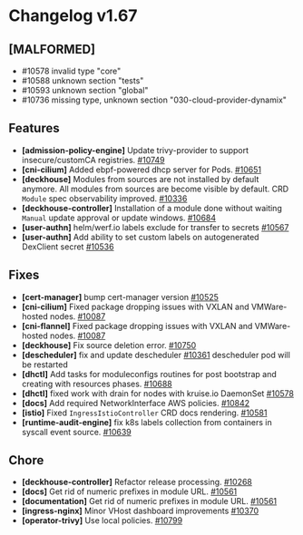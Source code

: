 # Changelog v1.67

## [MALFORMED]


 - #10578 invalid type "core"
 - #10588 unknown section "tests"
 - #10593 unknown section "global"
 - #10736 missing type, unknown section "030-cloud-provider-dynamix"

## Features


 - **[admission-policy-engine]** Update trivy-provider to support insecure/customCA registries. [#10749](https://github.com/deckhouse/deckhouse/pull/10749)
 - **[cni-cilium]** Added ebpf-powered dhcp server for Pods. [#10651](https://github.com/deckhouse/deckhouse/pull/10651)
 - **[deckhouse]** Modules from sources are not installed by default anymore. All modules from sources are become visible by default. CRD `Module` spec observability improved. [#10336](https://github.com/deckhouse/deckhouse/pull/10336)
 - **[deckhouse-controller]** Installation of a module done without waiting `Manual` update approval or update windows. [#10684](https://github.com/deckhouse/deckhouse/pull/10684)
 - **[user-authn]** helm/werf.io labels exclude for transfer to secrets [#10567](https://github.com/deckhouse/deckhouse/pull/10567)
 - **[user-authn]** Add ability to set custom labels on autogenerated DexClient secret [#10536](https://github.com/deckhouse/deckhouse/pull/10536)

## Fixes


 - **[cert-manager]** bump cert-manager version [#10525](https://github.com/deckhouse/deckhouse/pull/10525)
 - **[cni-cilium]** Fixed package dropping issues with VXLAN and VMWare-hosted nodes. [#10087](https://github.com/deckhouse/deckhouse/pull/10087)
 - **[cni-flannel]** Fixed package dropping issues with VXLAN and VMWare-hosted nodes. [#10087](https://github.com/deckhouse/deckhouse/pull/10087)
 - **[deckhouse]** Fix source deletion error. [#10750](https://github.com/deckhouse/deckhouse/pull/10750)
 - **[descheduler]** fix and update descheduler [#10361](https://github.com/deckhouse/deckhouse/pull/10361)
    descheduler pod will be restarted
 - **[dhctl]** Add tasks for moduleconfigs routines for post bootstrap and creating with resources phases. [#10688](https://github.com/deckhouse/deckhouse/pull/10688)
 - **[dhctl]** fixed work with drain for nodes with kruise.io DaemonSet [#10578](https://github.com/deckhouse/deckhouse/pull/10578)
 - **[docs]** Add required NetworkInterface AWS policies. [#10842](https://github.com/deckhouse/deckhouse/pull/10842)
 - **[istio]** Fixed `IngressIstioController` CRD docs rendering. [#10581](https://github.com/deckhouse/deckhouse/pull/10581)
 - **[runtime-audit-engine]** fix k8s labels collection from containers in syscall event source. [#10639](https://github.com/deckhouse/deckhouse/pull/10639)

## Chore


 - **[deckhouse-controller]** Refactor release processing. [#10268](https://github.com/deckhouse/deckhouse/pull/10268)
 - **[docs]** Get rid of numeric prefixes in module URL. [#10561](https://github.com/deckhouse/deckhouse/pull/10561)
 - **[documentation]** Get rid of numeric prefixes in module URL. [#10561](https://github.com/deckhouse/deckhouse/pull/10561)
 - **[ingress-nginx]** Minor VHost dashboard improvements [#10370](https://github.com/deckhouse/deckhouse/pull/10370)
 - **[operator-trivy]** Use local policies. [#10799](https://github.com/deckhouse/deckhouse/pull/10799)

